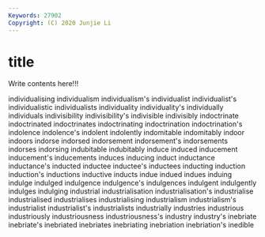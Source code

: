 ```yaml
---
Keywords: 27902
Copyright: (C) 2020 Junjie Li
---
```


# title

Write contents here!!!

individualising 
individualism 
individualism's
individualist 
individualist's 
individualistic 
individualists 
individuality 
individuality's 
individually 
individuals 
indivisibility 
indivisibility's
indivisible 
indivisibly 
indoctrinate 
indoctrinated 
indoctrinates 
indoctrinating 
indoctrination 
indoctrination's 
indolence 
indolence's
indolent 
indolently 
indomitable 
indomitably 
indoor 
indoors 
indorse 
indorsed 
indorsement 
indorsement's
indorsements 
indorses 
indorsing 
indubitable 
indubitably 
induce 
induced 
inducement 
inducement's 
inducements
induces 
inducing 
induct 
inductance 
inductance's 
inducted 
inductee 
inductee's 
inductees 
inducting
induction 
induction's 
inductions 
inductive 
inducts 
indue 
indued 
indues 
induing 
indulge
indulged 
indulgence 
indulgence's 
indulgences 
indulgent 
indulgently 
indulges 
indulging 
industrial 
industrialisation
industrialisation's 
industrialise 
industrialised 
industrialises 
industrialising 
industrialism 
industrialism's 
industrialist 
industrialist's 
industrialists
industrially 
industries 
industrious 
industriously 
industriousness 
industriousness's 
industry 
industry's 
inebriate 
inebriate's
inebriated 
inebriates 
inebriating 
inebriation 
inebriation's 
inedible 
